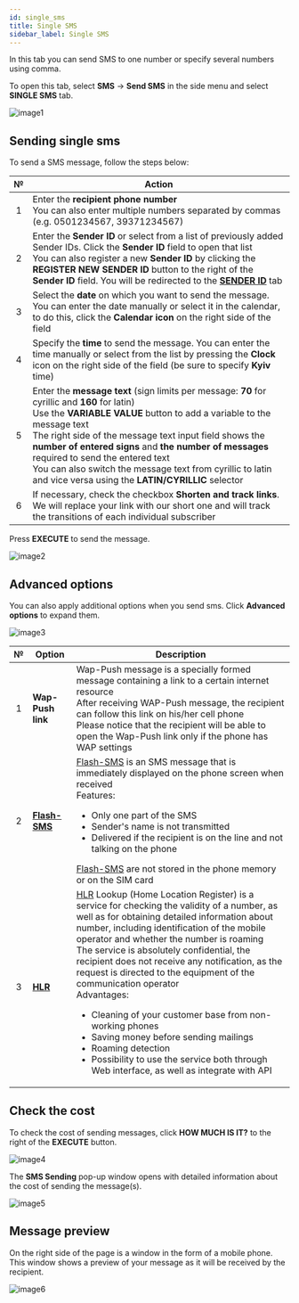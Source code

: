 ```yaml
---
id: single_sms
title: Single SMS
sidebar_label: Single SMS
---
```


In this tab you can send SMS to one number or specify several numbers using comma.

To open this tab, select **SMS** → **Send SMS** in the side menu and select **SINGLE SMS** tab.

![image1](/img/en/client_send_sms_single_sms/image1.png)

## Sending single sms

To send a SMS message, follow the steps below:

|  №  | Action |
| :-: | ------ |
| 1 | Enter the **recipient phone number** <br/> You can also enter multiple numbers separated by commas (e.g. 0501234567, 39371234567) |
| 2 | Enter the **Sender ID** or select from a list of previously added Sender IDs. Click the **Sender ID** field to open that list <br/> You can also register a new **Sender ID** by clicking the **REGISTER NEW SENDER ID** button to the right of the **Sender ID** field. You will be redirected to the [**SENDER ID**](sender_id.md) tab |
| 3 | Select the **date** on which you want to send the message. You can enter the date manually or select it in the calendar, to do this, click the **Calendar icon** on the right side of the field |
| 4 | Specify the **time** to send the message. You can enter the time manually or select from the list by pressing the **Clock** icon on the right side of the field (be sure to specify **Kyiv** time) |
| 5 | Enter the **message text** (sign limits per message: **70** for cyrillic and **160** for latin) <br/> Use the **VARIABLE VALUE** button to add a variable to the message text <br/> The right side of the message text input field shows the **number of entered signs** and **the number of messages** required to send the entered text <br/> You can also switch the message text from cyrillic to latin and vice versa using the **LATIN/CYRILLIC** selector |
| 6 | If necessary, check the checkbox **Shorten and track links**. We will replace your link with our short one and will track the transitions of each individual subscriber |

Press **EXECUTE** to send the message.

![image2](/img/en/client_send_sms_single_sms/image2.png)

## Advanced options

You can also apply additional options when you send sms. Click **Advanced options** to expand them.

![image3](/img/en/client_send_sms_single_sms/image3.png)

|  №  | Option | Description |
| :-: | ------ | ----------- |
| 1 | **Wap-Push link** | Wap-Push message is a specially formed message containing a link to a certain internet resource <br/> After receiving WAP-Push message, the recipient can follow this link on his/her cell phone <br/> Please notice that the recipient will be able to open the Wap-Push link only if the phone has WAP settings |
| 2 | [**Flash-SMS**](../send_sms/voice_mailing.md) | [Flash-SMS](../send_sms/voice_mailing.md) is an SMS message that is immediately displayed on the phone screen when received <br/> Features: <ul><li>Only one part of the SMS</li><li>Sender's name is not transmitted</li><li>Delivered if the recipient is on the line and not talking on the phone</li></ul> [Flash-SMS](../send_sms/voice_mailing.md) are not stored in the phone memory or on the SIM card |
| 3 | [**HLR**](../hlr/hlr.md) | [HLR](../hlr/hlr.md) Lookup (Home Location Register) is a service for checking the validity of a number, as well as for obtaining detailed information about number, including identification of the mobile operator and whether the number is roaming <br/> The service is absolutely confidential, the recipient does not receive any notification, as the request is directed to the equipment of the communication operator <br/> Advantages: <ul><li>Cleaning of your customer base from non-working phones</li><li>Saving money before sending mailings</li><li>Roaming detection</li><li>Possibility to use the service both through Web interface, as well as integrate with API</li></ul> |

## Check the cost

To check the cost of sending messages, click **HOW MUCH IS IT?** to the right of the **EXECUTE** button.

![image4](/img/en/client_send_sms_single_sms/image4.png)

The **SMS Sending** pop-up window opens with detailed information about the cost of sending the message(s).

![image5](/img/en/client_send_sms_single_sms/image5.png)

## Message preview

On the right side of the page is a window in the form of a mobile phone. This window shows a preview of your message as it will be received by the recipient.

![image6](/img/en/client_send_sms_single_sms/image6.png)
